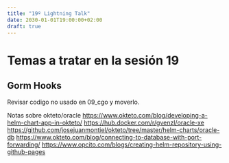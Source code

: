 ```yaml
---
title: "19º Lightning Talk"
date: 2030-01-01T19:00:00+02:00
draft: true
---
```


# Temas a tratar en la sesión 19

## Gorm Hooks
Revisar codigo no usado en 09_cgo y moverlo.

Notas sobre okteto/oracle
    https://www.okteto.com/blog/developing-a-helm-chart-app-in-okteto/
    https://hub.docker.com/r/gvenzl/oracle-xe
    https://github.com/josejuanmontiel/okteto/tree/master/helm-charts/oracle-db
    https://www.okteto.com/blog/connecting-to-database-with-port-forwarding/
    https://www.opcito.com/blogs/creating-helm-repository-using-github-pages

## 

## 

## 

